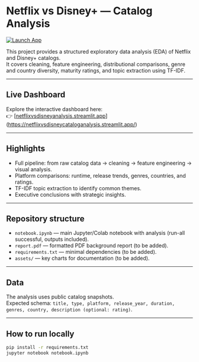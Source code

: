 # Netflix vs Disney+ — Catalog Analysis

[![Launch App](https://static.streamlit.io/badges/streamlit_badge_black_white.svg)](https://netflixvsdisneycataloganalysis.streamlit.app/)

This project provides a structured exploratory data analysis (EDA) of Netflix and Disney+ catalogs.  
It covers cleaning, feature engineering, distributional comparisons, genre and country diversity, maturity ratings, and topic extraction using TF-IDF. 

---

## Live Dashboard
Explore the interactive dashboard here:  
👉 [[netflixvsdisneyanalysis.streamlit.app](https://netflixvsdisneycataloganalysis.streamlit.app/)](https://netflixvsdisneycataloganalysis.streamlit.app/)

---

## Highlights
- Full pipeline: from raw catalog data → cleaning → feature engineering → visual analysis.
- Platform comparisons: runtime, release trends, genres, countries, and ratings.
- TF-IDF topic extraction to identify common themes.
- Executive conclusions with strategic insights.

---

## Repository structure
- `notebook.ipynb` — main Jupyter/Colab notebook with analysis (run-all successful, outputs included).
- `report.pdf` — formatted PDF background report (to be added).
- `requirements.txt` — minimal dependencies (to be added).
- `assets/` — key charts for documentation (to be added).

---

## Data
The analysis uses public catalog snapshots.  
Expected schema: `title, type, platform, release_year, duration, genres, country, description (optional: rating)`.

---

## How to run locally
```bash
pip install -r requirements.txt
jupyter notebook notebook.ipynb
